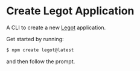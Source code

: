 # Create Legot Application

A CLI to create a new [Legot](https://www.npmjs.com/package/legot) application.

Get started by running:

```bash
$ npm create legot@latest
```

and then follow the prompt.
